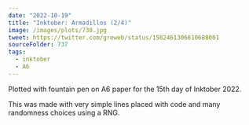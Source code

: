 ```yaml
---
date: "2022-10-19"
title: "Inktober: Armadillos (2/4)"
image: /images/plots/738.jpg
tweet: https://twitter.com/greweb/status/1582461306610688001
sourceFolder: 737
tags:
  - inktober
  - A6
---
```


Plotted with fountain pen on A6 paper for the 15th day of Inktober 2022.

This was made with very simple lines placed with code and many randomness choices using a RNG.
